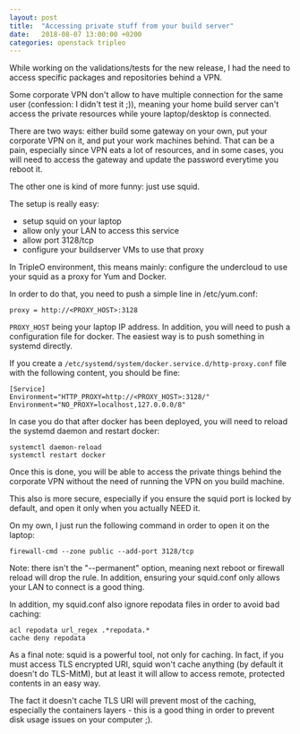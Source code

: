 ```yaml
---
layout: post
title:  "Accessing private stuff from your build server"
date:   2018-08-07 13:00:00 +0200
categories: openstack tripleo
---
```


While working on the validations/tests for the new release, I had the need to
access specific packages and repositories behind a VPN.

Some corporate VPN don't allow to have multiple connection for the same user
(confession: I didn't test it ;)), meaning your home build server can't access
the private resources while youre laptop/desktop is connected.

There are two ways: either build some gateway on your own, put your corporate
VPN on it, and put your work machines behind. That can be a pain, especially
since VPN eats a lot of resources, and in some cases, you will need to access
the gateway and update the password everytime you reboot it.

The other one is kind of more funny: just use squid.

The setup is really easy:

* setup squid on your laptop
* allow only your LAN to access this service
* allow port 3128/tcp
* configure your buildserver VMs to use that proxy

In TripleO environment, this means mainly: configure the undercloud to use your
squid as a proxy for Yum and Docker.

In order to do that, you need to push a simple line in /etc/yum.conf:

```
proxy = http://<PROXY_HOST>:3128
```

`PROXY_HOST` being your laptop IP address. In addition, you will need to push a
configuration file for docker. The easiest way is to push something in systemd
directly.

If you create a `/etc/systemd/system/docker.service.d/http-proxy.conf` file with
the following content, you should be fine:

```
[Service]
Environment="HTTP_PROXY=http://<PROXY_HOST>:3128/"
Environment="NO_PROXY=localhost,127.0.0.0/8"
```

In case you do that after docker has been deployed, you will need to reload
the systemd daemon and restart docker:

```
systemctl daemon-reload
systemctl restart docker
```

Once this is done, you will be able to access the private things behind the
corporate VPN without the need of running the VPN on you build machine.

This also is more secure, especially if you ensure the squid port is locked
by default, and open it only when you actually NEED it.

On my own, I just run the following command in order to open it on the laptop:

```
firewall-cmd --zone public --add-port 3128/tcp
```

Note: there isn't the "--permanent" option, meaning next reboot or firewall
reload will drop the rule. In addition, ensuring your squid.conf only allows
your LAN to connect is a good thing.

In addition, my squid.conf also ignore repodata files in order to avoid bad
caching:

```
acl repodata url_regex .*repodata.*
cache deny repodata
```

As a final note: squid is a powerful tool, not only for caching. In fact, if
you must access TLS encrypted URI, squid won't cache anything (by default it
doesn't do TLS-MitM), but at least it will allow to access remote, protected
contents in an easy way.

The fact it doesn't cache TLS URI will prevent most of the caching, especially
the containers layers - this is a good thing in order to prevent disk usage
issues on your computer ;).
